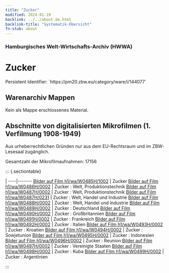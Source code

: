 ```yaml
---
title: "Zucker"
modified: 2024-01-19
backlink: ../../about.de.html
backlink-title: "Systematik-Übersicht"
fn-stub: about
---
```


### Hamburgisches Welt-Wirtschafts-Archiv (HWWA)

# Zucker

<div class="hint">Persistent Identifier: `https://pm20.zbw.eu/category/ware/i/144077`</div>







## Warenarchiv Mappen





Kein als Mappe erschlossenes Material.



<a id="filmsections" />

## Abschnitte von digitalisierten Mikrofilmen (1. Verfilmung 1908-1949)

<p>Aus urheberrechtlichen Gründen nur aus dem EU-Rechtsraum und im ZBW-Lesesaal zugänglich.</p>


<p>Gesamtzahl der Mikrofilmaufnahmen: 17156</p>





::: {.sectiontable}

 | 
----|-------
<a class="btn" href="https://pm20.zbw.eu/film/h1/wa/W0485H/1002" rel="nofollow">Bilder auf Film h1/wa/W0485H/1002</a> | Zucker
<a class="btn" href="https://pm20.zbw.eu/film/h1/wa/W0486H/0002" rel="nofollow">Bilder auf Film h1/wa/W0486H/0002</a> | Zucker : Welt, Produktionstechnik
<a class="btn" href="https://pm20.zbw.eu/film/h1/wa/W0487H/0002" rel="nofollow">Bilder auf Film h1/wa/W0487H/0002</a> | Zucker : Welt, Produktionstechnik
<a class="btn" href="https://pm20.zbw.eu/film/h1/wa/W0487H/0231" rel="nofollow">Bilder auf Film h1/wa/W0487H/0231</a> | Zucker : Welt, Handel und Industrie
<a class="btn" href="https://pm20.zbw.eu/film/h1/wa/W0488H/0002" rel="nofollow">Bilder auf Film h1/wa/W0488H/0002</a> | Zucker : Welt, Handel und Industrie
<a class="btn" href="https://pm20.zbw.eu/film/h1/wa/W0489H/0002" rel="nofollow">Bilder auf Film h1/wa/W0489H/0002</a> | Zucker : Deutschland
<a class="btn" href="https://pm20.zbw.eu/film/h1/wa/W0490H/0002" rel="nofollow">Bilder auf Film h1/wa/W0490H/0002</a> | Zucker : Großbritannien
<a class="btn" href="https://pm20.zbw.eu/film/h1/wa/W0491H/0002" rel="nofollow">Bilder auf Film h1/wa/W0491H/0002</a> | Zucker : Frankreich
<a class="btn" href="https://pm20.zbw.eu/film/h1/wa/W0492H/0002" rel="nofollow">Bilder auf Film h1/wa/W0492H/0002</a> | Zucker : Italien
<a class="btn" href="https://pm20.zbw.eu/film/h1/wa/W0493H/0002" rel="nofollow">Bilder auf Film h1/wa/W0493H/0002</a> | Zucker : Kroatien
<a class="btn" href="https://pm20.zbw.eu/film/h1/wa/W0494H/0002" rel="nofollow">Bilder auf Film h1/wa/W0494H/0002</a> | Zucker : Sowjetunion
<a class="btn" href="https://pm20.zbw.eu/film/h1/wa/W0495H/0002" rel="nofollow">Bilder auf Film h1/wa/W0495H/0002</a> | Zucker : Indonesien
<a class="btn" href="https://pm20.zbw.eu/film/h1/wa/W0496H/0002" rel="nofollow">Bilder auf Film h1/wa/W0496H/0002</a> | Zucker : Reunion
<a class="btn" href="https://pm20.zbw.eu/film/h1/wa/W0497H/0002" rel="nofollow">Bilder auf Film h1/wa/W0497H/0002</a> | Zucker : Vereinigte Staaten
<a class="btn" href="https://pm20.zbw.eu/film/h1/wa/W0498H/0002" rel="nofollow">Bilder auf Film h1/wa/W0498H/0002</a> | Zucker : Kuba
<a class="btn" href="https://pm20.zbw.eu/film/h1/wa/W0499H/0002" rel="nofollow">Bilder auf Film h1/wa/W0499H/0002</a> | Zucker : Argentinien


:::
















